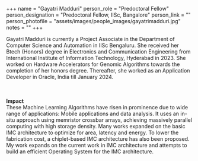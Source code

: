 +++
name = "Gayatri Madduri"
person_role = "Predoctoral Fellow"
person_designation = "Predoctoral Fellow, IISc, Bangalore"
person_link = ""
person_photofile = "assets/images/people_images/gayatrimadduri.jpg"
notes = ""
+++



Gayatri Madduri is currently a Project Associate in the Department of Computer Science and Automation in IISc Bengaluru. She received her Btech (Honors) degree in Electronics and Communication Engineering from International Institute of Information Technology, Hyderabad in 2023. She worked on Hardware Accelerators for Genomic Algorithms towards the completion of her honors degree. Thereafter, she worked as an Application Developer in Oracle, India till January 2024. 

 
<br><br><b>Impact</b><br> These Machine Learning Algorithms have risen in prominence due to wide range of applications: Mobile applications and data analysis. It uses an in-situ approach using memristor crossbar arrays, achieving massively parallel computing with high storage density. Many works expanded on the basic IMC architecture to optimize for area, latency and energy. To lower the fabrication cost, a chiplet-based IMC architecture has also been proposed. My work expands on the current work in IMC architecture and attempts to build an efficient Operating System for the IMC architecture.
